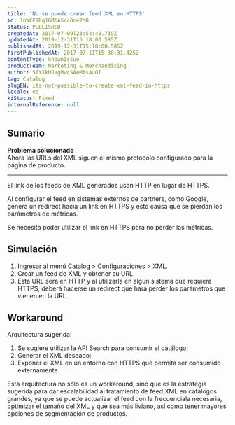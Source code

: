 ```yaml
---
title: 'No se puede crear feed XML en HTTPS'
id: 1nWCF9Rq1GM6AScc0ce2M8
status: PUBLISHED
createdAt: 2017-07-09T23:54:48.739Z
updatedAt: 2019-12-31T15:18:00.585Z
publishedAt: 2019-12-31T15:18:00.585Z
firstPublishedAt: 2017-07-11T15:30:31.425Z
contentType: knownIssue
productTeam: Marketing & Merchandising
author: 5fYXkMJagMwcSAeMAsAuOI
tag: Catalog
slugEN: its-not-possible-to-create-xml-feed-in-https
locale: es
kiStatus: Fixed
internalReference: null
---
```


## Sumario

<div class="alert alert-success">
<b>Problema solucionado</b><br>
Ahora las URLs del XML siguen el mismo protocolo configurado para la página de producto.
</div>

---

El link de los feeds de XML generados usan HTTP en lugar de HTTPS.

Al configurar el feed en sistemas externos de partners, como Google, genera un redirect hacia un link en HTTPS y esto causa que se pierdan los parámetros de métricas.

Se necesita poder utilizar el link en HTTPS para no perder las métricas.

## Simulación

1. Ingresar al menú Catalog > Configuraciones > XML.
2. Crear un feed de XML y obtener su URL.
3. Esta URL será en HTTP y al utilizarla en algun sistema que requiera HTTPS, deberá hacerse un redirect que hará perder los parámetros que vienen en la URL.

## Workaround

Arquitectura sugerida:
1. Se sugiere utilizar la API Search para consumir el catálogo;
2. Generar el XML deseado;
3. Exponer el XML en un entorno con HTTPS que permita ser consumido externamente.

Esta arquitectura no sólo es un workaround, sino que es la estrategia sugerida para dar escalabilidad al tratamiento de feed XML en catálogos grandes, ya que se puede actualizar el feed con la frecuenciala necesaria, optimizar el tamaño del XML y que sea más liviano, así como tener mayores opciones de segmentación de productos.

